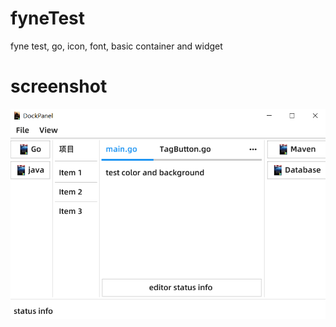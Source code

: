 # fyneTest
fyne test, go, icon, font, basic container and widget

# screenshot
![screenshot](screenshot.png)